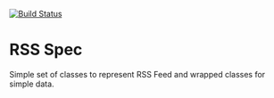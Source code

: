 [![Build Status](https://travis-ci.org/CalebMorris/rss-spec.svg?branch=master)](https://travis-ci.org/CalebMorris/rss-spec)

# RSS Spec
Simple set of classes to represent RSS Feed and wrapped classes for simple data.
